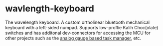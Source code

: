 # wavlength-keyboard
The wavelength keyboard. A custom ortholinear bluetooth mechanical keyboard with a left-sided numpad. Supports low-proflie Kalih Choc(olate) switches and has additonal dev-connectors for accessing the MCU for other projects such as the [analog gauge based task manager]([https://pages.github.com/](https://github.com/420Ayan420/analog-task-manager)), etc. 
